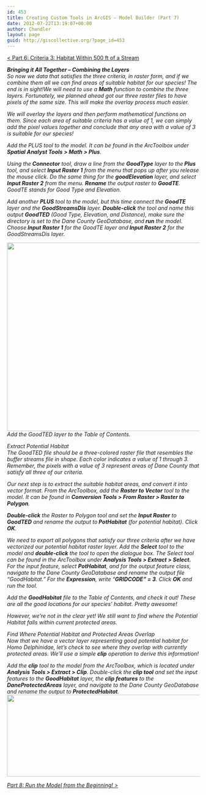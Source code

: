 ```yaml
---
id: 453
title: Creating Custom Tools in ArcGIS – Model Builder (Part 7)
date: 2012-07-22T13:19:07+00:00
author: Chandler
layout: page
guid: http://giscollective.org/?page_id=453
---
```

[< Part 6: Criteria 3: Habitat Within 500 ft of a Stream](http://giscollective.org/tutorials/gis-techniques/creating-custom-tools-in-arcgis-model-builder-part-6/)

<address>
  <strong>Bringing it All Together &#8211; Combining the Layers</strong><br /> So now we data that satisfies the three criteria, in raster form, and if we combine them all we can find areas of suitable habitat for our species! The end is in sight!We will need to use a <strong>Math</strong> function to combine the three layers. Fortunately, we planned ahead got our three raster files to have pixels of the same size. This will make the overlay process much easier.</p> 
  
  <p>
    We will overlay the layers and then perform mathematical functions on them. Since each area of suitable criteria has a value of 1, we can simply add the pixel values together and conclude that any area with a value of 3 is suitable for our species!
  </p>
  
  <p>
    Add the PLUS tool to the model. It can be found in the ArcToolbox under <strong>Spatial Analyst Tools > Math > Plus</strong>.
  </p>
  
  <p>
    Using the<strong> Connector</strong> tool, draw a line from the <strong>GoodType</strong> layer to the<strong> Plus</strong> tool, and select <strong>Input Raster 1</strong> from the menu that pops up after you release the mouse click. Do the same thing for the <strong>goodElevation</strong> layer, and select<strong> Input Raster 2</strong> from the menu. <strong>Rename</strong> the output raster to <strong>GoodTE</strong>. GoodTE stands for Good Type and Elevation.
  </p>
  
  <p>
    Add another <strong>PLUS</strong> tool to the model, but this time connect the <strong>GoodTE</strong> layer and the <strong>GoodStreamsDis</strong> layer. <strong>Double-click</strong> the tool and name this output <strong>GoodTED</strong> (Good Type, Elevation, and Distance), make sure the directory is set to the Dane County GeoDatabase, and<strong> run</strong> the model. Choose<strong> Input Raster 1</strong> for the GoodTE layer and<strong> Input Raster 2</strong> for the GoodStreamsDis layer.
  </p>
  
  <p>
    <img class="aligncenter" src="https://lh4.googleusercontent.com/_mkt7rEgy0gMWlUK2LbEcog3WqhMx7eQXxA_eaf5tgd3TuxUlMFE17LPiR-hRMrdgyu6FRKQjJ7yr5iKkTBAv2j_L_ucIpg9ZY6xXgAVSfX_SX-bvEs" alt="" width="665px;" height="493px;" />Add the GoodTED layer to the Table of Contents.
  </p>
  
  <p>
    <em>Extract Potential Habitat</em><br /> The GoodTED file should be a three-colored raster file that resembles the buffer streams file in shape. Each color indicates a value of 1 through 3. Remember, the pixels with a value of 3 represent areas of Dane County that satisfy all three of our criteria.
  </p>
  
  <p>
    Our next step is to extract the suitable habitat areas, and convert it into vector format. From the ArcToolbox, add the <strong>Raster to Vector</strong> tool to the model. It can be found in <strong>Conversion Tools > From Raster > Raster to Polygon</strong>.
  </p>
  
  <p>
    <strong>Double-click</strong> the Raster to Polygon tool and set the <strong>Input Raster</strong> to <strong>GoodTED</strong> and rename the output to<strong> PotHabitat</strong> (for potential habitat). Click <strong>OK</strong>.
  </p>
  
  <p>
    We need to export all polygons that satisfy our three criteria after we have vectorized our potential habitat raster layer. Add the <strong>Select</strong> tool to the model and <strong>double-click</strong> the tool to open the dialogue box. The Select tool can be found in the ArcToolbox under<strong> Analysis Tools > Extract > Select.</strong> For the input feature, select <strong>PotHabitat</strong>, and for the output feature class, navigate to the Dane County GeoDatabase and rename the output file “GoodHabitat.” For the <strong>Expression</strong>, write &#8220;<strong>GRIDCODE&#8221; = 3</strong>. Click <strong>OK</strong> and run the tool.
  </p>
  
  <p>
    Add the <strong>GoodHabitat</strong> file to the Table of Contents, and check it out! These are all the good locations for our species’ habitat. Pretty awesome!
  </p>
  
  <p>
    However, we’re not in the clear yet! We still want to find where the Potential Habitat falls within current protected areas.
  </p>
  
  <p>
    <em>Find Where Potential Habitat and Protected Areas Overlap</em><br /> Now that we have a vector layer representing good potential habitat for Homo Delphinidae, let’s check to see where they overlap with currently protected areas. We’ll use a simple <strong>clip</strong> operation to derive this information!
  </p>
  
  <p>
    Add the <strong>clip</strong> tool to the model from the ArcToolbox, which is located under <strong>Analysis Tools > Extract > Clip</strong>. Double-click the <strong>clip tool</strong> and set the input features to the <strong>GoodHabitat</strong> layer, the <strong>clip features</strong> to the <strong>DaneProtectedAreas</strong> layer, and navigate to the Dane County GeoDatabase and rename the output to <strong>ProtectedHabitat</strong>.<br /> <img class="aligncenter" src="https://lh4.googleusercontent.com/DVU3VjUNnxok24vytnUOq_P2SBJf84Jwi5lPenHeE0Pjx1OyZFBPolbfDE4_V0No_TaYIC59aCs_6zdp4963OIkXF2GqUJzNaxgjSlN2ex_X_FvPqC0" alt="" width="692px;" height="214px;" />
  </p>
</address>

<address>
  <a href="http://giscollective.org/tutorials/gis-techniques/creating-custom-tools-in-arcgis-model-builder-part-8/">Part 8: Run the Model from the Beginning! ></a>
</address>